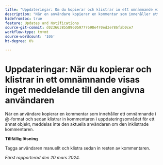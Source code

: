 ```yaml
---
title: "Uppdateringar: Om du kopierar och klistrar in ett omnämnande visas inget meddelande om detta för den angivna användaren"
description: "När en användare kopierar en kommentar som innehåller ett omnämnande i @-format och sedan klistrar in kommentaren i uppdateringsområdet för ett annat objekt, meddelas inte den aktuella användaren om den inklistrade kommentaren."
hidefromtoc: true
feature: Updates and Notifications
source-git-commit: d023663855896059777698e470ed3e786fab0ce7
workflow-type: tm+mt
source-wordcount: '106'
ht-degree: 0%

---
```



# Uppdateringar: När du kopierar och klistrar in ett omnämnande visas inget meddelande till den angivna användaren

När en användare kopierar en kommentar som innehåller ett omnämnande i @-format och sedan klistrar in kommentaren i uppdateringsområdet för ett annat objekt, meddelas inte den aktuella användaren om den inklistrade kommentaren.

**Tillfällig lösning**

Tagga användaren manuellt och klistra sedan in resten av kommentaren.

_Först rapporterad den 20 mars 2024._
